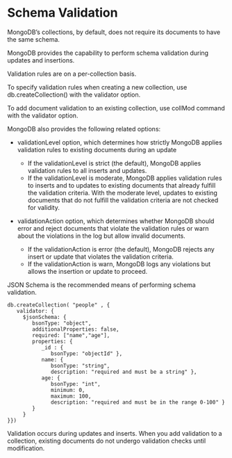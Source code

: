 
# Schema Validation

MongoDB’s collections, by default, does not require its documents to have the same schema.

MongoDB provides the capability to perform schema validation during updates and insertions.

Validation rules are on a per-collection basis.

To specify validation rules when creating a new collection, use db.createCollection() with the validator option.

To add document validation to an existing collection, use collMod command with the validator option.

MongoDB also provides the following related options:

- validationLevel option, which determines how strictly MongoDB applies validation rules to existing documents during an update
   - If the validationLevel is strict (the default), MongoDB applies validation rules to all inserts and updates.
   - If the validationLevel is moderate, MongoDB applies validation rules to inserts and to updates to existing documents that already fulfill the validation criteria. With the moderate level, updates to existing documents that do not fulfill the validation criteria are not checked for validity.

- validationAction option, which determines whether MongoDB should error and reject documents that violate the validation rules or warn about the violations in the log but allow invalid documents.
   - If the validationAction is error (the default), MongoDB rejects any insert or update that violates the validation criteria.
   - If the validationAction is warn, MongoDB logs any violations but allows the insertion or update to proceed.

JSON Schema is the recommended means of performing schema validation.

    db.createCollection( "people" , {
       validator: {
         $jsonSchema: {
            bsonType: "object",
            additionalProperties: false,
    		required: ["name","age"],
            properties: {
               _id : {
                  bsonType: "objectId" },
               name: {
                  bsonType: "string",
                  description: "required and must be a string" },
               age: {
                  bsonType: "int",
                  minimum: 0,
                  maximum: 100,
                  description: "required and must be in the range 0-100" }
            }
         }
    }})

Validation occurs during updates and inserts. When you add validation to a collection, existing documents do not undergo validation checks until modification.
